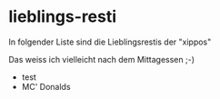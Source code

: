 # lieblings-resti

In folgender Liste sind die Lieblingsrestis der "xippos"

Das weiss ich vielleicht nach dem Mittagessen ;-) 

- test
- MC' Donalds
